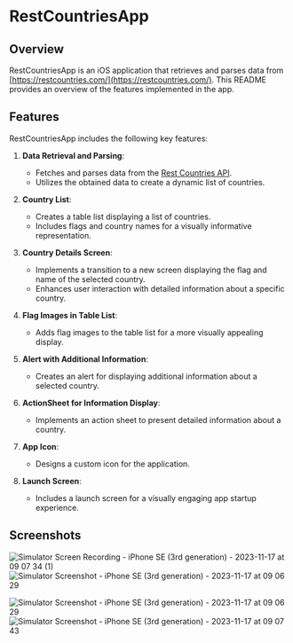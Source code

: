 # RestCountriesApp

## Overview

RestCountriesApp is an iOS application that retrieves and parses data from [https://restcountries.com/](https://restcountries.com/). This README provides an overview of the features implemented in the app.

## Features

RestCountriesApp includes the following key features:

1. **Data Retrieval and Parsing**:
   - Fetches and parses data from the [Rest Countries API](https://restcountries.com/).
   - Utilizes the obtained data to create a dynamic list of countries.

2. **Country List**:
   - Creates a table list displaying a list of countries.
   - Includes flags and country names for a visually informative representation.

3. **Country Details Screen**:
   - Implements a transition to a new screen displaying the flag and name of the selected country.
   - Enhances user interaction with detailed information about a specific country.

4. **Flag Images in Table List**:
   - Adds flag images to the table list for a more visually appealing display.

5. **Alert with Additional Information**:
   - Creates an alert for displaying additional information about a selected country.

6. **ActionSheet for Information Display**:
   - Implements an action sheet to present detailed information about a country.

7. **App Icon**:
   - Designs a custom icon for the application.

8. **Launch Screen**:
   - Includes a launch screen for a visually engaging app startup experience.


## Screenshots
![Simulator Screen Recording - iPhone SE (3rd generation) - 2023-11-17 at 09 07 34 (1)](https://github.com/StasyaOmak/RestCountriesApp/assets/127408467/6f9e799e-0df5-45df-9060-a25e90ed3930)  ![Simulator Screenshot - iPhone SE (3rd generation) - 2023-11-17 at 09 06 29](https://github.com/StasyaOmak/RestCountriesApp/assets/127408467/50fa86c5-831f-4c3d-95d1-571ea7669720)

![Simulator Screenshot - iPhone SE (3rd generation) - 2023-11-17 at 09 06 29](https://github.com/StasyaOmak/RestCountriesApp/assets/127408467/bf3e89fc-d84f-4e79-8fbd-6e44945fd1be) ![Simulator Screenshot - iPhone SE (3rd generation) - 2023-11-17 at 09 07 43](https://github.com/StasyaOmak/RestCountriesApp/assets/127408467/eb768189-3f20-4516-bf06-c74adca69f56)


